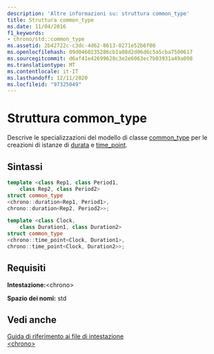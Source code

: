 ```yaml
---
description: 'Altre informazioni su: struttura common_type'
title: Struttura common_type
ms.date: 11/04/2016
f1_keywords:
- chrono/std::common_type
ms.assetid: 2b42722c-c3dc-4d62-8613-0271e52b6f00
ms.openlocfilehash: 09d0460235286cb1a08d2d06d6c5a5cba7500617
ms.sourcegitcommit: d6af41e42699628c3e2e6063ec7b03931a49a098
ms.translationtype: MT
ms.contentlocale: it-IT
ms.lasthandoff: 12/11/2020
ms.locfileid: "97325049"
---
```

# <a name="common_type-structure"></a>Struttura common_type

Descrive le specializzazioni del modello di classe [common_type](../standard-library/common-type-class.md) per le creazioni di istanze di [durata](../standard-library/duration-class.md) e [time_point](../standard-library/time-point-class.md).

## <a name="syntax"></a>Sintassi

```cpp
template <class Rep1, class Period1,
    class Rep2, class Period2>
struct common_type
<chrono::duration<Rep1, Period1>,
chrono::duration<Rep2, Period2>>;

template <class Clock,
    class Duration1, class Duration2>
struct common_type
<chrono::time_point<Clock, Duration1>,
chrono::time_point<Clock, Duration2>>;
```

## <a name="requirements"></a>Requisiti

**Intestazione:**\<chrono>

**Spazio dei nomi:** std

## <a name="see-also"></a>Vedi anche

[Guida di riferimento ai file di intestazione](../standard-library/cpp-standard-library-header-files.md)\
[\<chrono>](../standard-library/chrono.md)

